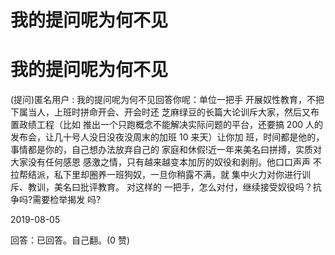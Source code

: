 # 我的提问呢为何不见

# 我的提问呢为何不见

(提问)匿名用户 : 我的提问呢为何不见回答你呢：单位一把手 开展奴性教育，不把下属当人，上班时拼命开会、开会时还 芝麻绿豆的长篇大论训斥大家，然后又布置政绩工程（比如 推出一个只跑概念不能解决实际问题的平台，还要搞 200 人的 发布会，让几十号人没日没夜没周末的加班 10 来天）让你加 班，时间都是他的，事情都是你的，自己想办法放弃自己的 家庭和休假!近一年来美名曰拼搏，实质对大家没有任何感恩 感激之情，只有越来越变本加厉的奴役和剥削。他口口声声 不拉帮结派，私下里却圈养一班狗奴，一旦你稍露不满，就 集中火力对你进行训斥、教训，美名曰批评教育。 对这样的 一把手，怎么对付，继续接受奴役吗？抗争吗?需要检举揭发 吗?

2019-08-05

回答：已回答。自己翻。(0 赞)